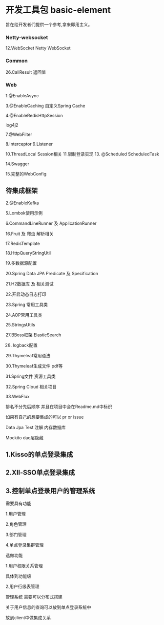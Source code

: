 # 开发工具包 basic-element

旨在给开发者们提供一个参考,拿来即用主义。


### Netty-websocket

12.WebSocket  Netty WebSocket

### Common

26.CallResult 返回值

### Web

1.@EnableAsync

3.@EnableCaching  自定义Spring Cache

4.@EnableRedisHttpSession

log4j2

7.@WebFilter

8.Interceptor
9.Listener

10.ThreadLocal  Session相关
11.限制登录实现
13. @Scheduled  ScheduledTask

14.Swagger

15.完整的WebConfig



## 待集成框架


2.@EnableKafka



5.Lombok使用示例

6.CommandLineRunner 及 ApplicationRunner











16.Fruit 及 爬虫 解析相关

17.RedisTemplate

18.HttpQueryStringUtil

19.多数据源配置

20.Spring Data JPA  Predicate 及 Specification

21.H2数据库 及 相关测试

22.开启动态日志打印

23.Spring 常用工具类

24.AOP常用工具类

25.StringsUtils



27.BBoss框架 ElasticSearch

28. logback配置

29.Thymeleaf常用语法

30.Thymeleaf生成文件 pdf等

31.Spring文件 资源工具类

32.Spring Cloud 相关项目

33.WebFlux

排名不分先后顺序 并且在项目中会在Readme.md中标识

如果有自己的想要集成的可以 pr or  issue





























Data Jpa Test 注解 内存数据库

Mockito dao层隐藏











## 1.Kisso的单点登录集成


## 2.Xll-SSO单点登录集成

## 3.控制单点登录用户的管理系统

需要具有功能

1.用户管理

2.角色管理

3.部门管理

4.单点登录集群管理

选做功能

1.用户权限关系管理

具体到功能级


2.用户行级表管理

管理系统 需要可以分布式搭建






关于用户信息的查询可以放到单点登录系统中

放到client中做集成关系